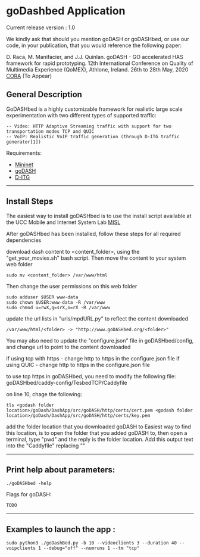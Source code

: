 # goDashbed Application

Current release version : 1.0

We kindly ask that should you mention goDASH or goDASHbed, or use our code, in your publication, that you would reference the following paper:

D. Raca, M. Manifacier, and J.J. Quinlan.  goDASH - GO accelerated HAS framework for rapid prototyping. 12th International Conference on Quality of Multimedia Experience (QoMEX), Athlone, Ireland. 26th to 28th May, 2020 [CORA](http://hdl.handle.net/10468/9845 "CORA") (To Appear)

## General Description

GoDASHbed is a highly customizable framework for realistic large scale experimentation with two different types of supported traffic:

    -- Video: HTTP Adaptive Streaming traffic with support for two transportation modes TCP and QUIC
    -- VoIP: Realistic VoIP traffic generation (through D-ITG traffic generator[1])


Requirements:
 - [Mininet](http://mininet.org/)
 - [goDASH](https://github.com/uccmisl/goDASH.git)
 - [D-ITG](www.grid.unina.it/software/ITG//download.php)

--------------------------------------------------------

## Install Steps
The easiest way to install goDASHbed is to use the install script available at the UCC Mobile and Internet System Lab [MISL](http://cs1dev.ucc.ie/misl/goDASH/)

After goDASHbed has been installed, follow these steps for all required dependencies

download dash content to \<content_folder\>, using the "get_your_movies.sh" bash script.
Then move the content to your system web folder
```
sudo mv <content_folder> /var/www/html
```
Then change the user permissions on this web folder
```
sudo adduser $USER www-data
sudo chown $USER:www-data -R /var/www
sudo chmod u=rwX,g=srX,o=rX -R /var/www
```
update the url lists in "urls/mpdURL.py" to reflect the content downloaded
```
/var/www/html/<folder> -> "http://www.goDASHbed.org/<folder>"
```
You may also need to update the "configure.json" file in goDASHbed/config, and change url to point to the content downloaded

if using tcp with https - change http to https in the configure.json file
if using QUIC - change http to https in the configure.json file

to use tcp https in goDASHbed, you need to modify the following file:
goDASHbed/caddy-config/TesbedTCP/Caddyfile

on line 10, chage the following:
```
tls <godash folder location>/goDash/DashApp/src/goDASH/http/certs/cert.pem <godash folder location>/goDash/DashApp/src/goDASH/http/certs/key.pem
```
add the folder location that you downloaded goDASH to
Easiest way to find this location, is to open the folder that you added goDASH to, then open a terminal, type "pwd" and the reply is the folder location.  Add this output text into the "Caddyfile" replacing "<godash folder location>"

--------------------------------------------------------

## Print help about parameters:

```
./goDASHbed -help
```
Flags for goDASH:
```
TODO
```

--------------------------------------------------------

## Examples to launch the app :
```
sudo python3 ./goDashBed.py -b 10 --videoclients 3 --duration 40 --voipclients 1 --debug="off" --numruns 1 --tm "tcp"
```
